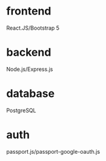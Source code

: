 # frontend
React.JS/Bootstrap 5
# backend
Node.js/Express.js
# database
PostgreSQL
# auth
passport.js/passport-google-oauth.js
